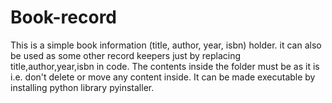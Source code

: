 # Book-record
This is a simple book information (title, author, year, isbn) holder.
it can also be used as some other record keepers just by replacing title,author,year,isbn in code.
The contents inside the folder must be as it is i.e. don't delete or move any content inside.
It can be made executable by installing python library pyinstaller.
